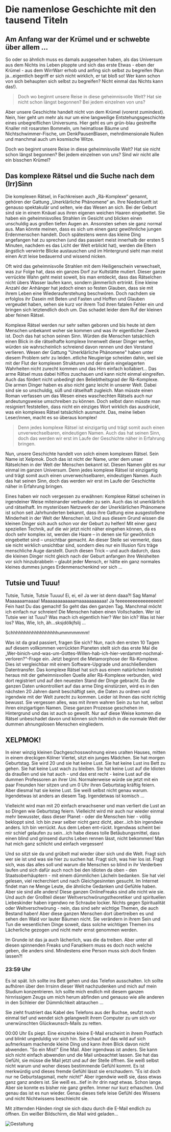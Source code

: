 # Die namenlose Geschichte mit den tausend Titeln

## Am Anfang war der Krümel und er schwebte über allem …

So oder so ähnlich muss es damals ausgesehen haben, als das Universum aus dem Nichts ins Leben ploppte und sich das erste Etwas - eben der Krümel - aus dem WirrWarr erhob und anfing sich selbst zu begreifen (Nun ja...eigentlich begriff er sich nicht wirklich, er tat bloß so! Wer kann schon von sich behaupten sich selbst zu begreifen? Nicht einmal das Nichts kann das!).

> Doch wo beginnt unsere Reise in diese geheimnisvolle Welt? Hat sie nicht schon längst begonnen? Bei jedem einzelnen von uns?

Aber unsere Geschichte handelt nicht von dem Krümel (vorerst zumindest). Nein, hier geht um mehr als nur um eine langweilige Entstehungsgeschichte eines unbegreiflichen Universums. Hier geht es um grün-blau gestreifte Knaller mit rosaroten Bommeln, um heimatlose Bäume und Nichtschwimmer-Fische, um DenkPausenBlasen, mehrdimensionale Nullen und manchmal auch um kosmische Witze.

Doch wo beginnt unsere Reise in diese geheimnisvolle Welt? Hat sie nicht schon längst begonnen? Bei jedem einzelnen von uns? Sind wir nicht alle ein bisschen Krümel?

## Das komplexe Rätsel und die Suche nach dem (Irr)Sinn

Die komplexen Rätsel, in Fachkreisen auch „Rä-Komplexe“ genannt, gehören der Gattung „Unerklärliche Phänomene“ an. Ihre Niederkunft ist genauso spektakulär und selten, wie das Wesen an sich. Bei der Geburt sind sie in einem Knäuel aus ihren eigenen weichen Haaren eingebettet. Sie haben ein geheimnisvolles Strahlen im Gesicht und blicken einen unschuldig aus großen tiefen Augen an. Ansonsten sehen sie ganz normal aus. Man könnte meinen, dass es sich um einen ganz gewöhnliche jungen Erdenmenschen handelt. Doch spätestens wenn das kleine Ding angefangen hat zu sprechen (und das passiert meist innerhalb der ersten 5 Minuten, nachdem es das Licht der Welt erblickt hat), werden die Eltern ängstlich verwirrte Blicke austauschen und im Hintergrund sieht man meist einen Arzt leise bedauernd und wissend nicken.

Oft wird das geheimnisvolle Strahlen mit dem Heiligenschein verwechselt, was zur Folge hat, dass ein ganzes Dorf zur Kultstätte mutiert. Dieser ganze verrückte Wahn geht meist soweit, bis man entdeckt, dass das Rätselchen nicht übers Wasser laufen kann, sondern jämmerlich ertrinkt. Eine kleine Anzahl der Anhänger hat jedoch einen so festen Glauben, dass sie mit ihrem Leben eine Wiederauferstehung beschwören. Doch nachdem sie erfolglos ihr Dasein mit Beten und Fasten und Hoffen und Glauben vergeudet haben, sehen sie kurz vor ihrem Tod ihren fatalen Fehler ein und bringen sich letztendlich doch um. Das schadet leider dem Ruf der kleinen aber feinen Rätsel.

Komplexe Rätsel werden nur sehr selten geboren und bis heute ist dem Menschen unbekannt woher sie kommen und was ihr eigentlicher Zweck ist. Doch das hat schon seinen Sinn. Würden die Menschen tatsächlich einen Blick in die rätselhafte komplexe Innenwelt dieser Dinger werfen, würden sie wahrscheinlich schreiend davon rennen und den Verstand verlieren. Wesen der Gattung "Unerklärliche Phänomene" haben unter diesem Problem sehr zu leiden..etliche Neugierige scheiden dahin, weil sie mit der Flut der komplexen Strukturen und der darin eingelagerten Wahrheiten nicht zurecht kommen und das Hirn einfach kollabiert... Das arme Rätsel muss dabei hilflos zuschauen und kann nicht einmal eingreifen. Auch das fördert nicht unbedingt den Beliebtheitsgrad der Rä-Komplexe. Die armen Dinger haben es also nicht ganz leicht in unserer Welt. Dabei sind sie so unschuldig, süß und rätselhaft zugleich. Man müsste einen Roman verfassen um das Wesen eines waschechten Rätsels auch nur andeutungsweise umschreiben zu können. Doch selbst dann müsste man resigniert feststellen, dass nicht ein einziges Wort wirklich das ausdrückt, was ein komplexes Rätsel tatsächlich ausmacht. Das, meine lieben Leser/innen, macht es so überaus komplex!

> Denn jedes komplexe Rätsel ist einzigartig und trägt somit auch einen unverwechselbaren, eindeutigen Namen. Auch das hat seinen Sinn, doch das werden wir erst im Laufe der Geschichte näher in Erfahrung bringen.

Nun, unsere Geschichte handelt von solch einem komplexen Rätsel. Sein Name ist Xelpmok. Doch das ist nicht der Name, unter dem unser Rätselchen in der Welt der Menschen bekannt ist. Diesen Namen gibt es nur einmal im ganzen Universum. Denn jedes komplexe Rätsel ist einzigartig und trägt somit auch einen unverwechselbaren, eindeutigen Namen. Auch das hat seinen Sinn, doch das werden wir erst im Laufe der Geschichte näher in Erfahrung bringen.

Eines haben wir noch vergessen zu erwähnen: Komplexe Rätsel scheinen in irgendeiner Weise miteinander verbunden zu sein. Auch das ist unerklärlich und rätselhaft. Im mysteriösen Netzwerk der der Unerklärlichen Phänomene ist schon seit Jahrhunderten bekannt, dass ihre Gattung eine ausgestoßene Minderheit in der Welt der Menschen ist. Und aus diesem Grund wissen die kleinen Dinger sich auch schon vor der Geburt zu helfen! Mit einer ganz speziellen Technik, auf die wir jetzt nicht näher eingehen können, da es doch sehr komplex ist, werden die Haare – in denen sie für gewöhnlich eingebettet sind – unsichtbar gemacht. An dieser Stelle sei vermerkt, dass sie nicht wirklich unsichtbar sind, sondern dies nur ein Illusion fürs träge menschliche Auge darstellt. Durch diesen Trick – und auch dadurch, dass die kleinen Dinger nicht gleich nach der Geburt anfangen ihre Weisheiten vor sich hinzubrabbeln – glaubt jeder Mensch, er hätte ein ganz normales kleines dummes junges Erdenmenschenkind vor sich …

## Tutsie und Tuuu!

Tutsie, Tutsie, Tutsie Tuuuu! Ei, ei, ei! Ja wer ist denn daaa?! Sag Mama! Maaaaaamaaaa! Maaaaaaaaaaaamaaaaaaaaaaa! Ja feeeeeeeeeeeeeeeein! Fein hast Du das gemacht!
So geht das den ganzen Tag. Manchmal möcht ich einfach nur schreien! Die Menschen haben einen Vollschaden. Wer ist Tutsie wer ist Tuuu? Was mach ich eigentlich hier? Wer bin ich? Was ist hier los? Was, Wie, Ich, äh...sksjdölkjfslij …

Schhhhhhhhhhhhhhhhhhummmmmmm!

Was ist da grad passiert, fragen Sie sich? Nun, nach den ersten 10 Tagen auf diesem vollkommen verrückten Planeten stellt sich das erste Mal die „Wer-binich-und-was-um-Gottes-Willen-hab-ich-hier-verdammt-nochmal-verloren?“-Frage ein. Jetzt beginnt die Metamorphose der Rä-Komplexe. Dies ist vergleichbar mit einem Software-Upgrade und anschließendem Datentransfer. Das komplexe Rätsel hat sich aus einem natürlichen Instinkt heraus mit der geheimnisvollen Quelle aller Rä-Komplexe verbunden, wird dort registriert und auf den neuesten Stand der Dinge gebracht. Da die ganzen Daten unkontrolliert auf das arme Ding einstürzen, wird es in den nächsten 20 Jahren damit beschäftigt sein, die Daten zu ordnen und irgendwie mit der Welt zurecht zu kommen. Leider ist Ihnen das nicht richtig bewusst. Sie vergessen alles, was mit ihrem wahren Sein zu tun hat, selbst ihren einzigartigen Namen. Diese ganzen Prozesse geschehen im Hintergrund und das ist auch so gewollt. Nur auf diese Weise kommen die Rätsel unbeschadet davon und können sich heimlich in die normale Welt der dummen ahnungslosen Menschen eingliedern.

## XELPMOK!
In einer winzig kleinen Dachgeschosswohnung eines uralten Hauses, mitten in einem dreckigen Kölner Viertel, sitzt ein junges Mädchen. Sie hat morgen Geburtstag. Sie wird 20 und sie hat keine Lust. Sie hat keine Lust ins Bett zu gehen. Sie hat keine Lust wach zu bleiben. Sie hat keine Lust auf die Idioten da draußen und sie hat auch - und das erst recht - keine Lust auf die dummen Professoren an ihrer Uni. Normalerweise würde sie jetzt mit ein paar Freunden hier sitzen und um 0 Uhr ihren Geburtstag kräftig feiern. Aber diesmal hat sie keine Lust. Sie weiß selbst nicht genau warum. Irgendetwas ist anders an diesem Tag. Irgendetwas ist komisch … 

Vielleicht wird man mit 20 einfach erwachsener und man verliert die Lust an so Dingen wie Geburtstag feiern. Vielleicht wird mir auch nur wieder einmal mehr bewusster, dass dieser Planet - oder die Menschen hier - völlig bekloppt sind. Ich bin zwar selber nicht ganz dicht, aber…ich bin irgendwie anders. Ich bin verrückt. Aus dem Leben ent-rückt. Irgendwas scheint bei mir schief gelaufen zu sein...ich habe dieses tolle Betäubungsmittel, dass einen blind und grinsend durchs Leben rennen lässt, nicht bekommen! Man hat mich ganz schlicht und einfach vergessen!

Und so sitzt sie da und grübelt mal wieder über sich und die Welt. Fragt sich wer sie ist und was sie hier zu suchen hat. Fragt sich, was hier los ist. Fragt sich, was das alles soll und warum die Menschen so blind in ihr Verderben laufen und sich dafür auch noch bei den Idioten da oben - den Staatsoberhäuptern - mit einem dümmlichen Lächeln bedanken. Sie hat viel gelesen, viel recherchiert und nach Gleichgesinnten gesucht. Im Internet findet man ne Menge Leute, die ähnliche Gedanken und Gefühle haben. Aber sie sind alle anders! Diese ganzen OnlineFreaks sind alle nicht wie sie. Und auch der Großteil dieser Weltverschwörungstheoretiker und spirituellen Liebeskinder haben irgendwo ne Schraube locker. Nichts gegen Spiritualität oder Weltverschwörung - nein, das sind sehr wichtige Themen, die auch Bestand haben! Aber diese ganzen Menschen dort übertreiben es und sehen den Wald vor lauter Bäumen nicht. Sie verändern in ihrem Sein und Tun die wesentlichen Dinge soweit, dass solche wichtigen Themen ins Lächerliche gezogen und nicht mehr ernst genommen werden.

Im Grunde ist das ja auch lächerlich, was die da treiben. Aber unter all diesen spinnenden Freaks und Fanatikern muss es doch noch welche geben, die anders sind. Mindestens eine Person muss sich doch finden lassen?!

### 23:59 Uhr
Es ist spät. Ich sollte ins Bett gehen und das Telefon ausschalten. Ich sollte aufhören über den Irrsinn dieser Welt nachzudenken und mich auf mein Studium konzentrieren. Ich sollte mich endlich mit diesem ganzen hirnrissigem Zeugs um mich herum abfinden und genauso wie alle anderen in den Schleier der Dümmlichkeit abtauchen … 

Sie zieht frustriert das Kabel des Telefons aus der Buchse, seufzt noch einmal tief und wendet sich gelangweilt ihrem Computer zu um sich vor unerwünschten Glückwunsch-Mails zu retten.

00:00 Uhr Es piept. Eine einzelne kleine E-Mail erscheint in ihrem Postfach und blinkt ungeduldig vor sich hin. Sie schaut auf das wild auf sich aufmerksam machende kleine Ding und kann ihren Blick davon nicht abwenden. "So ein Mist!" Eine Mail. Aber irgendwas ist anders. Sie kann sich nicht einfach abwenden und die Mail unbeachtet lassen. Sie hat das Gefühl, sie müsse die Mail jetzt und auf der Stelle öffnen. Sie weiß selbst nicht warum und woher dieses bestimmende Gefühl kommt. Es ist merkwürdig und dieses fremde Gefühl lässt sie erschaudern. "Es ist doch nur ne Geburtstagsmail, mehr nicht!" Aber irgendwie weiß sie, dass etwas ganz ganz anders ist. Sie weiß es...tief in ihr drin nagt etwas. Schon lange. Aber sie konnte es bisher nie ganz greifen. Immer nur kurz erhaschen. Und genau das ist es nun wieder. Genau dieses tiefe leise Gefühl des Wissens und nicht Nichtwissens beschleicht sie.

Mit zitternden Händen ringt sie sich dazu durch die E-Mail endlich zu öffnen. Ein weißer Bildschirm, die Mail wird geladen...

![Gestaltung](https://github.com/cnoss/fd-text-style-xelpmop/blob/master/images/layout.jpg)
